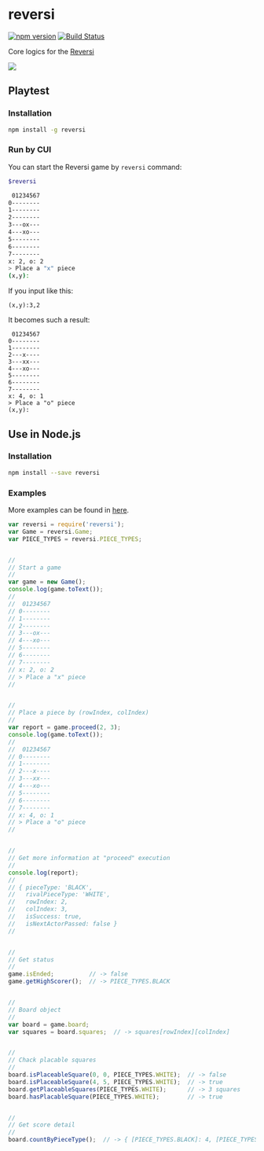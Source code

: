 # reversi

[![npm version](https://badge.fury.io/js/reversi.svg)](http://badge.fury.io/js/reversi)
[![Build Status](https://travis-ci.org/kjirou/reversi.svg?branch=master)](https://travis-ci.org/kjirou/reversi)

Core logics for the [Reversi](https://en.wikipedia.org/wiki/Reversi)

![](https://raw.githubusercontent.com/kjirou/reversi/master/doc/demo.gif)


## Playtest

### Installation

```bash
npm install -g reversi
```

### Run by CUI

You can start the Reversi game by `reversi` command:

```bash
$reversi

 01234567
0--------
1--------
2--------
3---ox---
4---xo---
5--------
6--------
7--------
x: 2, o: 2
> Place a "x" piece
(x,y):
```

If you input like this:

```
(x,y):3,2
```

It becomes such a result:

```
 01234567
0--------
1--------
2---x----
3---xx---
4---xo---
5--------
6--------
7--------
x: 4, o: 1
> Place a "o" piece
(x,y):
```


## Use in Node.js

### Installation

```bash
npm install --save reversi
```

### Examples

More examples can be found in [here](examples).

```js
var reversi = require('reversi');
var Game = reversi.Game;
var PIECE_TYPES = reversi.PIECE_TYPES;


//
// Start a game
//
var game = new Game();
console.log(game.toText());
//
//  01234567
// 0--------
// 1--------
// 2--------
// 3---ox---
// 4---xo---
// 5--------
// 6--------
// 7--------
// x: 2, o: 2
// > Place a "x" piece
//


//
// Place a piece by (rowIndex, colIndex)
//
var report = game.proceed(2, 3);
console.log(game.toText());
//
//  01234567
// 0--------
// 1--------
// 2---x----
// 3---xx---
// 4---xo---
// 5--------
// 6--------
// 7--------
// x: 4, o: 1
// > Place a "o" piece
//


//
// Get more information at "proceed" execution
//
console.log(report);
//
// { pieceType: 'BLACK',
//   rivalPieceType: 'WHITE',
//   rowIndex: 2,
//   colIndex: 3,
//   isSuccess: true,
//   isNextActorPassed: false }
//


//
// Get status
//
game.isEnded;          // -> false
game.getHighScorer();  // -> PIECE_TYPES.BLACK


//
// Board object
//
var board = game.board;
var squares = board.squares;  // -> squares[rowIndex][colIndex]


//
// Chack placable squares
//
board.isPlaceableSquare(0, 0, PIECE_TYPES.WHITE);  // -> false
board.isPlaceableSquare(4, 5, PIECE_TYPES.WHITE);  // -> true
board.getPlaceableSquares(PIECE_TYPES.WHITE);      // -> 3 squares
board.hasPlacableSquare(PIECE_TYPES.WHITE);        // -> true


//
// Get score detail
//
board.countByPieceType();  // -> { [PIECE_TYPES.BLACK]: 4, [PIECE_TYPES.WHITE]: 1, [PIECE_TYPES.BLANK]: 59 }
```
